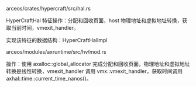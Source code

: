 arceos/crates/hypercraft/src/hal.rs

HyperCraftHal 特征操作：分配和回收页面，host 物理地址和虚拟地址转换，获取当前时间，vmexit_handler。

实现该特征的数据结构：HyperCraftHalImpl

arceos/modules/axruntime/src/hv/mod.rs

操作：使用 axalloc::global_allocator 完成分配和回收页面，物理地址和虚拟地址转换是线性转换，vmexit_handler 调用 vmx::vmexit_handler，获取时间调用 axhal::time::current_time_nanos()。
